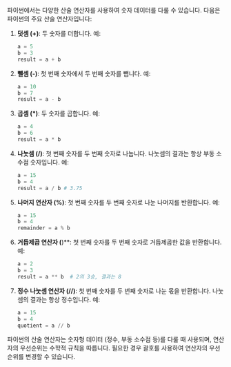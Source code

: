 파이썬에서는 다양한 산술 연산자를 사용하여 숫자 데이터를 다룰 수 있습니다. 다음은 파이썬의 주요 산술 연산자입니다:

1. **덧셈 (+)**: 두 숫자를 더합니다.
   예:
   ```python
   a = 5
   b = 3
   result = a + b
   ```

2. **뺄셈 (-)**: 첫 번째 숫자에서 두 번째 숫자를 뺍니다.
   예:
   ```python
   a = 10
   b = 7
   result = a - b
   ```

3. **곱셈 (*)**: 두 숫자를 곱합니다.
   예:
   ```python
   a = 4
   b = 6
   result = a * b
   ```

4. **나눗셈 (/)**: 첫 번째 숫자를 두 번째 숫자로 나눕니다. 나눗셈의 결과는 항상 부동 소수점 숫자입니다.
   예:
   ```python
   a = 15
   b = 4
   result = a / b # 3.75
   ```

5. **나머지 연산자 (%)**: 첫 번째 숫자를 두 번째 숫자로 나눈 나머지를 반환합니다.
   예:
   ```python
   a = 15
   b = 4
   remainder = a % b
   ```

6. **거듭제곱 연산자 (**)**: 첫 번째 숫자를 두 번째 숫자로 거듭제곱한 값을 반환합니다.
   예:
   ```python
   a = 2
   b = 3
   result = a ** b  # 2의 3승, 결과는 8
   ```

7. **정수 나눗셈 연산자 (//)**: 첫 번째 숫자를 두 번째 숫자로 나눈 몫을 반환합니다. 나눗셈의 결과는 항상 정수입니다.
   예:
   ```python
   a = 15
   b = 4
   quotient = a // b
   ```

파이썬의 산술 연산자는 숫자형 데이터 (정수, 부동 소수점 등)를 다룰 때 사용되며, 연산자의 우선순위는 수학적 규칙을 따릅니다. 필요한 경우 괄호를 사용하여 연산자의 우선순위를 변경할 수 있습니다.
